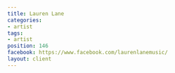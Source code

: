 ```yaml
---
title: Lauren Lane
categories:
- artist
tags:
- artist
position: 146
facebook: https://www.facebook.com/laurenlanemusic/
layout: client
---
```


